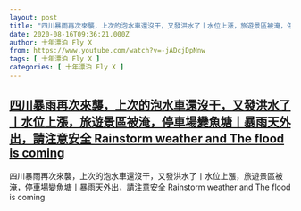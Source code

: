 ```yaml
---
layout: post
title: "四川暴雨再次來襲，上次的泡水車還沒干，又發洪水了丨水位上漲，旅遊景區被淹，停車場變魚塘丨暴雨天外出，請注意安全 Rainstorm weather and The flood is coming"
date: 2020-08-16T09:36:21.000Z
author: 十年漂泊 Fly X
from: https://www.youtube.com/watch?v=-jADcjDpNnw
tags: [ 十年漂泊 Fly X ]
categories: [ 十年漂泊 Fly X ]
---
```

<!--1597570581000-->
[四川暴雨再次來襲，上次的泡水車還沒干，又發洪水了丨水位上漲，旅遊景區被淹，停車場變魚塘丨暴雨天外出，請注意安全 Rainstorm weather and The flood is coming](https://www.youtube.com/watch?v=-jADcjDpNnw)
------

<div>
四川暴雨再次來襲，上次的泡水車還沒干，又發洪水了丨水位上漲，旅遊景區被淹，停車場變魚塘丨暴雨天外出，請注意安全 Rainstorm weather and The flood is coming
</div>
